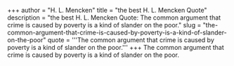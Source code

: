 +++
author = "H. L. Mencken"
title = "the best H. L. Mencken Quote"
description = "the best H. L. Mencken Quote: The common argument that crime is caused by poverty is a kind of slander on the poor."
slug = "the-common-argument-that-crime-is-caused-by-poverty-is-a-kind-of-slander-on-the-poor"
quote = '''The common argument that crime is caused by poverty is a kind of slander on the poor.'''
+++
The common argument that crime is caused by poverty is a kind of slander on the poor.
